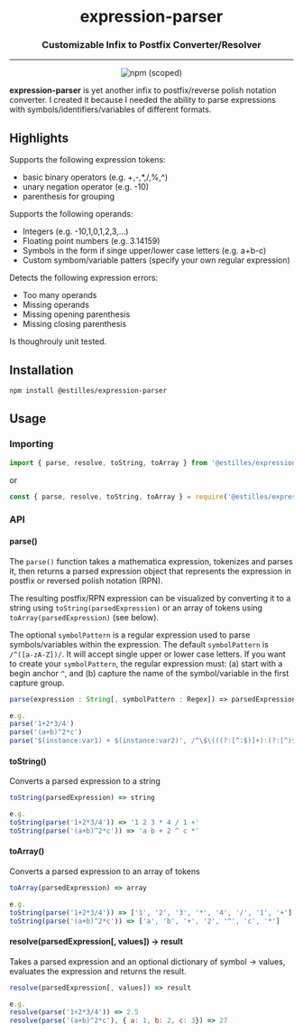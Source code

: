 <h1 align="center" style="border-bottom: none;">expression-parser</h1>
<h3 align="center">Customizable Infix to Postfix Converter/Resolver</h3>
<hr>
<div align="center"><img alt="npm (scoped)" src="https://img.shields.io/npm/v/@estilles/expression-parser"></div>

**expression-parser** is yet another infix to postfix/reverse polish notation converter. I created it because I needed the ability to parse expressions with symbols/identifiers/variables of different formats.

## Highlights

Supports the following expression tokens:

- basic binary operators (e.g. +,-,\*,/,%,^)
- unary negation operator (e.g. -10)
- parenthesis for grouping

Supports the following operands:

- Integers (e.g. -10,1,0,1,2,3,...)
- Floating point numbers (e.g. 3.14159)
- Symbols in the form if singe upper/lower case letters (e.g. a+b-c)
- Custom symbom/variable patters (specify your own regular expression)

Detects the following expression errors:

- Too many operands
- Missing operands
- Missing opening parenthesis
- Missing closing parenthesis

Is thoughrouly unit tested.

## Installation

```
npm install @estilles/expression-parser
```

## Usage

### Importing

```JavaScript
import { parse, resolve, toString, toArray } from '@estilles/expression-parser'
```

or

```JavaScript
const { parse, resolve, toString, toArray } = require('@estilles/expression-parser')
```

### API

#### parse()

The `parse()` function takes a mathematica expression, tokenizes and parses it, then returns a parsed expression object that represents the expression in postfix or reversed polish notation (RPN).

The resulting postfix/RPN expression can be visualized by converting it to a string using `toString(parsedExpression)` or an array of tokens using `toArray(parsedExpression)` (see below).

The optional `symbolPattern` is a regular expression used to parse symbols/variables within the expression. The default `symbolPattern` is `/^([a-zA-Z])/`. It will accept single upper or lower case letters. If you want to create your `symbolPattern`, the regular expression must: (a) start with a begin anchor `^`, and (b) capture the name of the symbol/variable in the first capture group.

```JavaScript
parse(expression : String[, symbolPattern : Regex]) => parsedExpression

e.g.
parse('1+2*3/4')
parse('(a+b)^2*c')
parse('$(instance:var1) + $(instance:var2)', /^\$\(((?:[^:$)]+):(?:[^)$]+))\)/)
```

#### toString()

Converts a parsed expression to a string

```JavaScript
toString(parsedExpression) => string

e.g.
toString(parse('1+2*3/4')) => '1 2 3 * 4 / 1 +'
toString(parse('(a+b)^2*c')) => 'a b + 2 ^ c *'
```

#### toArray()

Converts a parsed expression to an array of tokens

```JavaScript
toArray(parsedExpression) => array

e.g.
toString(parse('1+2*3/4')) => ['1', '2', '3', '*', '4', '/', '1', '+']
toString(parse('(a+b)^2*c')) => ['a', 'b', '+', '2', '^', 'c', '*']
```

#### resolve(parsedExpression[, values]) -> result

Takes a parsed expression and an optional dictionary of symbol -> values, evaluates the expression and returns the result.

```JavaScript
resolve(parsedExpression[, values]) => result

e.g.
resolve(parse('1+2*3/4')) => 2.5
resolve(parse('(a+b)^2*c'), { a: 1, b: 2, c: 3}) => 27
```
